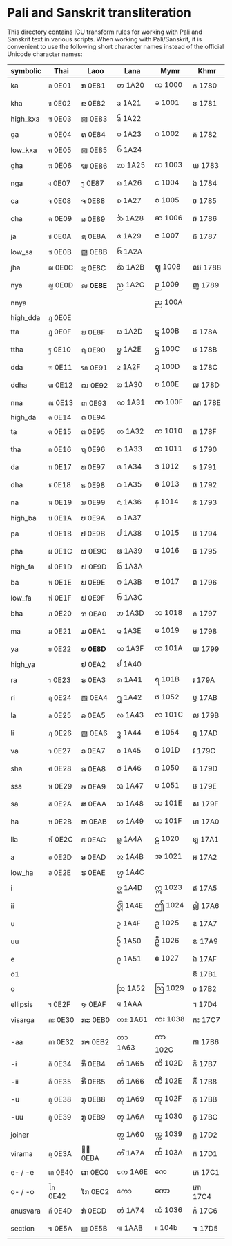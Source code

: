 # Pali and Sanskrit transliteration

This directory contains ICU transform rules for working with Pali and Sanskrit
text in various scripts. When working with Pali/Sanskrit, it is convenient to
use the following short character names instead of the official Unicode
character names:

symbolic  | Thai     | Laoo     | Lana     | Mymr     | Khmr
----------|----------|----------|----------|----------|----------
ka        | ก 0E01   | ກ 0E81   | ᨠ 1A20   | က 1000   | ក 1780
kha       | ข 0E02   | ຂ 0E82   | ᨡ 1A21   | ခ 1001   | ខ 1781
high_kxa  | ฃ 0E03   | ▧ 0E83   | ᨢ 1A22   |          |
ga        | ค 0E04   | ຄ 0E84   | ᨣ 1A23   | ဂ 1002   | គ 1782
low_kxa   | ฅ 0E05   | ▧ 0E85   | ᨤ 1A24   |          |
gha       | ฆ 0E06   | ຆ 0E86   | ᨥ 1A25   | ဃ 1003   | ឃ 1783
nga       | ง 0E07   | ງ 0E87   | ᨦ 1A26   | င 1004   | ង 1784
ca        | จ 0E08   | ຈ 0E88   | ᨧ 1A27   | စ 1005   | ច 1785
cha       | ฉ 0E09   | ຉ 0E89   | ᨨ 1A28   | ဆ 1006   | ឆ 1786
ja        | ช 0E0A   | ຊ 0E8A   | ᨩ 1A29   | ဇ 1007   | ជ 1787
low_sa    | ซ 0E0B   | ▧ 0E8B   | ᨪ 1A2A   |          |
jha       | ฌ 0E0C   | ຌ 0E8C   | ᨫ 1A2B   | ဈ 1008   | ឈ 1788
nya       | ญ 0E0D   | ຎ **0E8E** | ᨬ 1A2C   | ဉ 1009   | ញ 1789
nnya      |          |          |          | ည 100A   |
high_dda  | ฎ 0E0E   |          |          |          |
tta       | ฏ 0E0F   | ຏ 0E8F   | ᨭ 1A2D   | ဋ 100B   | ដ 178A
ttha      | ฐ 0E10   | ຐ 0E90   | ᨮ 1A2E   | ဌ 100C   | ឋ 178B
dda       | ฑ 0E11   | ຑ 0E91   | ᨯ 1A2F   | ဍ 100D   | ឌ 178C
ddha      | ฒ 0E12   | ຒ 0E92   | ᨰ 1A30   | ဎ 100E   | ឍ 178D
nna       | ณ 0E13   | ຓ 0E93   | ᨱ 1A31   | ဏ 100F   | ណ 178E
high_da   | ด 0E14   | ດ 0E94   |          |          |
ta        | ต 0E15   | ຕ 0E95   | ᨲ 1A32   | တ 1010   | ត 178F
tha       | ถ 0E16   | ຖ 0E96   | ᨳ 1A33   | ထ 1011   | ថ 1790
da        | ท 0E17   | ທ 0E97   | ᨴ 1A34   | ဒ 1012   | ទ 1791
dha       | ธ 0E18   | ຘ 0E98   | ᨵ 1A35   | ဓ 1013   | ធ 1792
na        | น 0E19   | ນ 0E99   | ᨶ 1A36   | န 1014   | ន 1793
high_ba   | บ 0E1A   | ບ 0E9A   | ᨷ 1A37   |          |
pa        | ป 0E1B   | ປ 0E9B   | ᨸ 1A38   | ပ 1015   | ប 1794
pha       | ผ 0E1C   | ຜ 0E9C   | ᨹ 1A39   | ဖ 1016   | ផ 1795
high_fa   | ฝ 0E1D   | ຝ 0E9D   | ᨺ 1A3A   |          |
ba        | พ 0E1E   | ພ 0E9E   | ᨻ 1A3B   | ဗ 1017   | ព 1796
low_fa    | ฟ 0E1F   | ຟ 0E9F   | ᨼ 1A3C   |          |
bha       | ภ 0E20   | ຠ 0EA0   | ᨽ 1A3D   | ဘ 1018   | ភ 1797
ma        | ม 0E21   | ມ 0EA1   | ᨾ 1A3E   | မ 1019   | ម 1798
ya        | ย 0E22   | ຍ **0E8D** | ᨿ 1A3F   | ယ 101A   | យ 1799
high_ya   |          | ຢ 0EA2   | ᩀ 1A40   |          |
ra        | ร 0E23   | ຣ 0EA3   | ᩁ 1A41   | ရ 101B   | រ 179A
ri        | ฤ 0E24   | ▧ 0EA4   | ᩂ 1A42   | ၒ 1052   | ឫ 17AB
la        | ล 0E25   | ລ 0EA5   | ᩃ 1A43   | လ 101C   | ល 179B
li        | ฦ 0E26   | ▧ 0EA6   | ᩄ 1A44   | ၔ 1054   | ឭ 17AD
va        | ว 0E27   | ວ 0EA7   | ᩅ 1A45   | ဝ 101D   | វ 179C
sha       | ศ 0E28   | ຨ 0EA8   | ᩆ 1A46   | ၐ 1050   | ឝ 179D
ssa       | ษ 0E29   | ຩ 0EA9   | ᩇ 1A47   | ၑ 1051   | ឞ 179E
sa        | ส 0E2A   | ສ 0EAA   | ᩈ 1A48   | သ 101E   | ស 179F
ha        | ห 0E2B   | ຫ 0EAB   | ᩉ 1A49   | ဟ 101F   | ហ 17A0
lla       | ฬ 0E2C   | ຬ 0EAC   | ᩊ 1A4A   | ဠ 1020   | ឡ 17A1
a         | อ 0E2D   | ອ 0EAD   | ᩋ 1A4B   | အ 1021   | អ 17A2
low_ha    | ฮ 0E2E   | ຮ 0EAE   | ᩌ 1A4C   |
i         |          |          | ᩍ 1A4D   | ဣ 1023   | ឥ 17A5
ii        |          |          | ᩎ 1A4E   | ဤ 1024   | ឦ 17A6
u         |          |          | ᩏ 1A4F   | ဥ 1025   | ឧ 17A7
uu        |          |          | ᩐ 1A50   | ဦ 1026   | ឩ 17A9
e         |          |          | ᩑ 1A51   | ဧ 1027   | ឯ 17AF
o1        |          |          |          |          | ឱ 17B1
o         |          |          | ᩒ 1A52   | ဩ 1029   | ឲ 17B2
ellipsis  | ฯ 0E2F   | ຯ 0EAF   | ᪪ 1AAA   |          | ។ 17D4
visarga   | กะ 0E30  | ກະ 0EB0  | ᨠᩡ 1A61  | ကး 1038  | កះ 17C7
-aa       | กา 0E32  | ກາ 0EB2  | ᨠᩣ 1A63  | ကာ 102C  | កា 17B6
-i        | กิ 0E34  | ກິ 0EB4  | ᨠᩥ 1A65  | ကိ 102D  | កិ 17B7
-ii       | กี 0E35  | ກີ 0EB5  | ᨠᩦ 1A66  | ကီ 102E  | កី 17B8
-u        | กุ 0E38  | ກຸ 0EB8  | ᨠᩩ 1A69  | ကု 102F  | កុ 17BB
-uu       | กู 0E39  | ກູ 0EB9  | ᨠᩪ 1A6A  | ကူ 1030  | កូ 17BC
joiner    |          |          | ᨠ᩠ᨠ 1A60 | က္က 1039 | ក្ក 17D2
virama    | กฺ 0E3A  | ກ຺ 0EBA  | ᨠ᩺ 1A7A  | က် 103A  | ក៑ 17D1
e- / -e   | เก 0E40  | ເກ 0EC0  | ᨠᩮ 1A6E  | ကေ       | កេ 17C1
o- / -o   | โก 0E42  | ໂກ 0EC2  | ᨠᩮᩣ      | ကော      | កោ 17C4
anusvara  | กํ 0E4D  | ກໍ 0ECD  | ᨠᩴ 1A74  | ကံ 1036  | កំ 17C6
section   | ๚ 0E5A   | ▧ 0E5B   | ᪫ 1AAB   | ။ 104b   | ៕ 17D5
